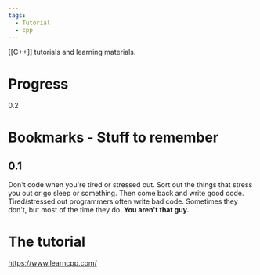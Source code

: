 ```yaml
---
tags:
  - Tutorial
  - cpp
---
```

[[C++]] tutorials and learning materials.

# Progress
0.2

# Bookmarks - Stuff to remember
## 0.1
Don't code when you're tired or stressed out. Sort out the things that stress you out or go sleep or something. Then come back and write good code.
Tired/stressed out programmers often write bad code. Sometimes they don't, but most of the time they do. **You aren't that guy.**

# The tutorial
https://www.learncpp.com/